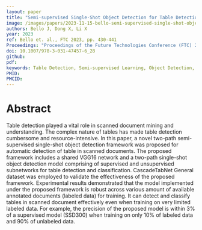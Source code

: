```yaml
---
layout: paper
title: "Semi-supervised Single-Shot Object Detection for Table Detection in Scanned Documents"
image: /images/papers/2023-11-15-bello-semi-supervised-single-shot-object-detection.jpg
authors: Bello J, Dong X, Li X
year: 2023
ref: Bello et. al., FTC 2023, pp. 430-441 
Proceedings: "Proceedings of the Future Technologies Conference (FTC) 2023, Volume 3"
doi: 10.1007/978-3-031-47457-6_28
github:
pdf: 
keywords: Table Detection, Semi-supervised Learning, Object Detection, Scanned Document
PMID: 
PMCID: 
---
```


# Abstract

Table detection played a vital role in scanned document mining and understanding. The complex nature of tables has made table detection cumbersome and resource-intensive. In this paper, a novel two-path semi-supervised single-shot object detection framework was proposed for automatic detection of table in scanned documents. The proposed framework includes a shared VGG16 network and a two-path single-shot object detection model comprising of supervised and unsupervised subnetworks for table detection and classification. CascadeTabNet General dataset was employed to validate the effectiveness of the proposed framework. Experimental results demonstrated that the model implemented under the proposed framework is robust across various amount of available annotated documents (labeled data) for training. It can detect and classify tables in scanned document effectively even when training on very limited labeled data. For example, the precision of the proposed model is within 3% of a supervised model (SSD300) when training on only 10% of labeled data and 90% of unlabeled data.
